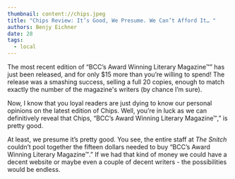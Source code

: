 ```yaml
---
thumbnail: content://chips.jpeg
title: "Chips Review: It’s Good, We Presume. We Can’t Afford It… "
authors: Benjy Eichner
date: 28
tags:
  - local
---
```


The most recent edition of “BCC’s Award Winning Literary Magazine™” has just been released, and for only $15 more than you’re willing to spend! The release was a smashing success, selling a full 20 copies, enough to match exactly the number of the magazine's writers (by chance I’m sure). 

Now, I know that you loyal readers are just dying to know our personal opinions on the latest edition of Chips. Well, you’re in luck as we can definitively reveal that Chips, “BCC’s Award Winning Literary Magazine™,” is pretty good. 

At least, we presume it’s pretty good. You see, the entire staff at *The Snitch* couldn’t pool together the fifteen dollars needed to buy “BCC’s Award Winning Literary Magazine™.” If we had that kind of money we could have a decent website or maybe even a couple of decent writers - the possibilities would be endless.
